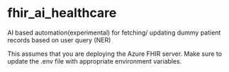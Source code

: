 # fhir_ai_healthcare
 AI based automation(experimental) for fetching/ updating dummy patient records based on user query (NER)

 This assumes that you are deploying the Azure FHIR server. Make sure to update the .env file with appropriate environment variables. 
